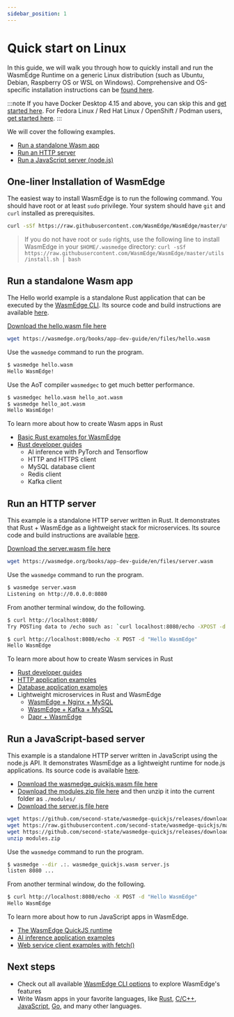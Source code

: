 ```yaml
---
sidebar_position: 1
---
```


# Quick start on Linux

In this guide, we will walk you through how to quickly install and run the WasmEdge Runtime on a generic Linux distribution (such as Ubuntu, Debian, Raspberry OS or WSL on Windows). Comprehensive and OS-specific installation instructions can be [found here](../build-and-run/install).

:::note 
If you have Docker Desktop 4.15 and above, you can skip this and [get started here](quick_start_docker). For Fedora Linux / Red Hat Linux / OpenShift / Podman users, [get started here](quick_start_redhat).
:::

We will cover the following examples.

* [Run a standalone Wasm app](#run-a-standalone-wasm-app)
* [Run an HTTP server](#run-an-http-server)
* [Run a JavaScript server (node.js)](#run-a-javascript-based-server)


## One-liner Installation of WasmEdge

The easiest way to install WasmEdge is to run the following command. You should have root or at least `sudo` privilege. Your system should have `git` and `curl` installed as prerequisites.

```bash
curl -sSf https://raw.githubusercontent.com/WasmEdge/WasmEdge/master/utils/install.sh | sudo bash -s -- -p /usr/local
```

> If you do not have root or `sudo` rights, use the following line to install WasmEdge in your `$HOME/.wasmedge` directory: `curl -sSf https://raw.githubusercontent.com/WasmEdge/WasmEdge/master/utils/install.sh | bash`


## Run a standalone Wasm app

The Hello world example is a standalone Rust application that can be executed by the [WasmEdge CLI](../build-and-run/cli). Its source code and build instructions are available [here](https://github.com/second-state/rust-examples/tree/main/hello).

[Download the hello.wasm file here](/files/hello.wasm)

```bash
wget https://wasmedge.org/books/app-dev-guide/en/files/hello.wasm
```

Use the `wasmedge` command to run the program.

```bash
$ wasmedge hello.wasm
Hello WasmEdge!
```

Use the AoT compiler `wasmedgec` to get much better performance.

```bash
$ wasmedgec hello.wasm hello_aot.wasm
$ wasmedge hello_aot.wasm
Hello WasmEdge!
```

To learn more about how to create Wasm apps in Rust

* [Basic Rust examples for WasmEdge](https://github.com/second-state/rust-examples)
* [Rust developer guides](../../category/develop-wasm-apps-in-rust)
  * AI inference with PyTorch and Tensorflow
  * HTTP and HTTPS client
  * MySQL database client
  * Redis client
  * Kafka client

## Run an HTTP server

This example is a standalone HTTP server written in Rust. It demonstrates that Rust + WasmEdge as a lightweight stack for microservices. Its source code and build instructions are available [here](https://github.com/second-state/rust-examples/tree/main/server).

[Download the server.wasm file here](/files/server.wasm)

```bash
wget https://wasmedge.org/books/app-dev-guide/en/files/server.wasm
```

Use the `wasmedge` command to run the program.

```bash
$ wasmedge server.wasm
Listening on http://0.0.0.0:8080
```

From another terminal window, do the following.

```bash
$ curl http://localhost:8080/
Try POSTing data to /echo such as: `curl localhost:8080/echo -XPOST -d 'hello world'`

$ curl http://localhost:8080/echo -X POST -d "Hello WasmEdge"
Hello WasmEdge
```

To learn more about how to create Wasm services in Rust

* [Rust developer guides](../../category/develop-wasm-apps-in-rust)
* [HTTP application examples](https://github.com/WasmEdge/wasmedge_hyper_demo)
* [Database application examples](https://github.com/WasmEdge/wasmedge-db-examples)
* Lightweight microservices in Rust and WasmEdge
  * [WasmEdge + Nginx + MySQL](https://github.com/second-state/microservice-rust-mysql)
  * [WasmEdge + Kafka + MySQL](https://github.com/docker/awesome-compose/tree/master/wasmedge-kafka-mysql)
  * [Dapr + WasmEdge](https://github.com/second-state/dapr-wasm)


## Run a JavaScript-based server

This example is a standalone HTTP server written in JavaScript using the node.js API. It demonstrates WasmEdge as a lightweight runtime for node.js applications.
Its source code is available [here](https://github.com/second-state/wasmedge-quickjs/tree/main/example_js/docker_wasm/server).

* [Download the wasmedge_quickjs.wasm file here](https://github.com/second-state/wasmedge-quickjs/releases/download/v0.5.0-alpha/wasmedge_quickjs.wasm)
* [Download the modules.zip file here](https://github.com/second-state/wasmedge-quickjs/releases/download/v0.5.0-alpha/modules.zip) and then unzip it into the current folder as `./modules/`
* [Download the server.js file here](https://raw.githubusercontent.com/second-state/wasmedge-quickjs/main/example_js/docker_wasm/server/server.js)

```bash
wget https://github.com/second-state/wasmedge-quickjs/releases/download/v0.5.0-alpha/wasmedge_quickjs.wasm
wget https://raw.githubusercontent.com/second-state/wasmedge-quickjs/main/example_js/docker_wasm/server/server.js
wget https://github.com/second-state/wasmedge-quickjs/releases/download/v0.5.0-alpha/modules.zip
unzip modules.zip
```

Use the `wasmedge` command to run the program.

```bash
$ wasmedge --dir .:. wasmedge_quickjs.wasm server.js
listen 8080 ...
```

From another terminal window, do the following.

```bash
$ curl http://localhost:8080/echo -X POST -d "Hello WasmEdge"
Hello WasmEdge
```

To learn more about how to run JavaScript apps in WasmEdge.

* [The WasmEdge QuickJS runtime](https://github.com/second-state/wasmedge-quickjs)
* [AI inference application examples](https://github.com/second-state/wasmedge-quickjs/tree/main/example_js/tensorflow_lite_demo)
* [Web service client examples with fetch()](https://github.com/second-state/wasmedge-quickjs/blob/main/example_js/wasi_http_fetch.js)


## Next steps

* Check out all available [WasmEdge CLI options](../build-and-run/cli) to explore WasmEdge's features
* Write Wasm apps in your favorite languages, like [Rust](../../category/develop-wasm-apps-in-rust), [C/C++](../../category/develop-wasm-apps-in-cc), [JavaScript](../../category/develop-wasm-apps-in-javascript), [Go](../../category/develop-wasm-apps-in-go), and many other languages.
